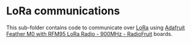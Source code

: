 # LoRa communications
This sub-folder contains code to communicate over [LoRa](https://lora-alliance.org) using [Adafruit Feather M0 with RFM95 LoRa Radio - 900MHz - RadioFruit](https://www.adafruit.com/product/3178) boards.